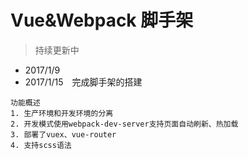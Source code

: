 # Vue&Webpack&nbsp;脚手架
> 持续更新中

- 2017/1/9
- 2017/1/15&emsp;完成脚手架的搭建
```
功能概述
1. 生产环境和开发环境的分离
2. 开发模式使用webpack-dev-server支持页面自动刷新、热加载
3. 部署了vuex、vue-router
4. 支持scss语法
```



